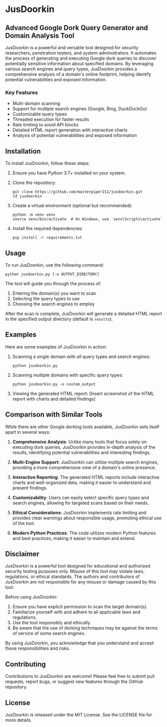# JusDoorkin

## Advanced Google Dork Query Generator and Domain Analysis Tool

JusDoorkin is a powerful and versatile tool designed for security researchers, penetration testers, and system administrators. It automates the process of generating and executing Google dork queries to discover potentially sensitive information about specified domains. By leveraging various search engines and query types, JusDoorkin provides a comprehensive analysis of a domain's online footprint, helping identify potential vulnerabilities and exposed information.

### Key Features

- Multi-domain scanning
- Support for multiple search engines (Google, Bing, DuckDuckGo)
- Customizable query types
- Threaded execution for faster results
- Rate limiting to avoid API blocks
- Detailed HTML report generation with interactive charts
- Analysis of potential vulnerabilities and exposed information

## Installation

To install JusDoorkin, follow these steps:

1. Ensure you have Python 3.7+ installed on your system.

2. Clone the repository:
   ```
   git clone https://github.com/masterpiper211/jusdoorkin.git
   cd jusdoorkin
   ```

3. Create a virtual environment (optional but recommended):
   ```
   python -m venv venv
   source venv/bin/activate  # On Windows, use `venv\Scripts\activate`
   ```

4. Install the required dependencies:
   ```
   pip install -r requirements.txt
   ```

## Usage

To run JusDoorkin, use the following command:

```
python jusdoorkin.py [-o OUTPUT_DIRECTORY]
```

The tool will guide you through the process of:
1. Entering the domain(s) you want to scan
2. Selecting the query types to use
3. Choosing the search engines to employ

After the scan is complete, JusDoorkin will generate a detailed HTML report in the specified output directory (default is `results`).

## Examples

Here are some examples of JusDoorkin in action:

1. Scanning a single domain with all query types and search engines:
   ```
   python jusdoorkin.py
   ```
   
2. Scanning multiple domains with specific query types:
   ```
   python jusdoorkin.py -o custom_output
   ```

3. Viewing the generated HTML report:
   [Insert screenshot of the HTML report with charts and detailed findings]

## Comparison with Similar Tools

While there are other Google dorking tools available, JusDoorkin sets itself apart in several ways:

1. **Comprehensive Analysis**: Unlike many tools that focus solely on executing dork queries, JusDoorkin provides in-depth analysis of the results, identifying potential vulnerabilities and interesting findings.

2. **Multi-Engine Support**: JusDoorkin can utilize multiple search engines, providing a more comprehensive view of a domain's online presence.

3. **Interactive Reporting**: The generated HTML reports include interactive charts and well-organized data, making it easier to understand and present findings.

4. **Customizability**: Users can easily select specific query types and search engines, allowing for targeted scans based on their needs.

5. **Ethical Considerations**: JusDoorkin implements rate limiting and provides clear warnings about responsible usage, promoting ethical use of the tool.

6. **Modern Python Practices**: The code utilizes modern Python features and best practices, making it easier to maintain and extend.

## Disclaimer

JusDoorkin is a powerful tool designed for educational and authorized security testing purposes only. Misuse of this tool may violate laws, regulations, or ethical standards. The authors and contributors of JusDoorkin are not responsible for any misuse or damage caused by this tool.

Before using JusDoorkin:
1. Ensure you have explicit permission to scan the target domain(s).
2. Familiarize yourself with and adhere to all applicable laws and regulations.
3. Use the tool responsibly and ethically.
4. Be aware that the use of dorking techniques may be against the terms of service of some search engines.

By using JusDoorkin, you acknowledge that you understand and accept these responsibilities and risks.

## Contributing

Contributions to JusDoorkin are welcome! Please feel free to submit pull requests, report bugs, or suggest new features through the GitHub repository.

## License

JusDoorkin is released under the MIT License. See the LICENSE file for more details.
